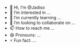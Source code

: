- 👋 Hi, I’m @Jadiso
- 👀 I’m interested in ...
- 🌱 I’m currently learning ...
- 💞️ I’m looking to collaborate on ...
- 📫 How to reach me ...
- 😄 Pronouns: ...
- ⚡ Fun fact: ...

<!---
Jadiso/Jadiso is a ✨ special ✨ repository because its `README.md` (this file) appears on your GitHub profile.
You can click the Preview link to take a look at your changes.
--->
